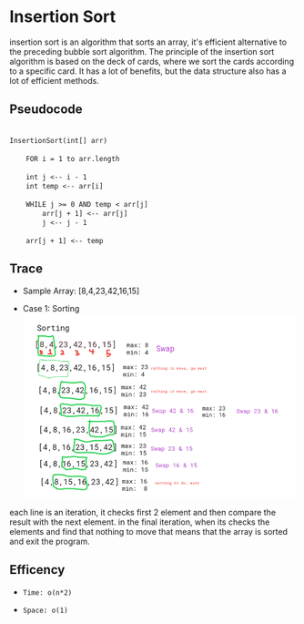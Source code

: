 # Insertion Sort

insertion sort is an algorithm that sorts an array, it's efficient alternative to the preceding bubble sort algorithm. The principle of the insertion sort algorithm is based on the deck of cards, where we sort the cards according to a specific card. It has a lot of benefits, but the data structure also has a lot of efficient methods.

## Pseudocode

```

InsertionSort(int[] arr)

    FOR i = 1 to arr.length

    int j <-- i - 1
    int temp <-- arr[i]

    WHILE j >= 0 AND temp < arr[j]
        arr[j + 1] <-- arr[j]
        j <-- j - 1

    arr[j + 1] <-- temp
```

## Trace

- Sample Array: [8,4,23,42,16,15]

- Case 1: Sorting
![sorting](/code401/insertion-sort/sorting_case.png)

each line is an iteration, it checks first 2 element and then compare the result with the next element. in the final iteration, when its checks the elements and find that nothing to move that means that the array is sorted and exit the program.


## Efficency

- ```Time: o(n*2)```

- ```Space: o(1)```
